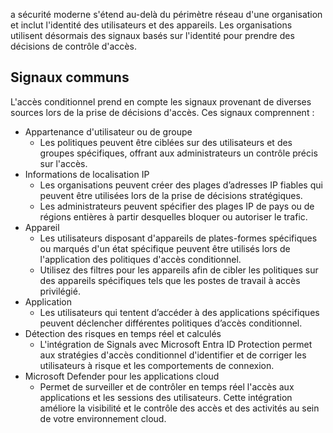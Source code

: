 a sécurité moderne s'étend au-delà du périmètre réseau d'une organisation et inclut l'identité des utilisateurs et des appareils. Les organisations utilisent désormais des signaux basés sur l'identité pour prendre des décisions de contrôle d'accès.

## Signaux communs
L'accès conditionnel prend en compte les signaux provenant de diverses sources lors de la prise de décisions d'accès.
Ces signaux comprennent :
- Appartenance d'utilisateur ou de groupe
    - Les politiques peuvent être ciblées sur des utilisateurs et des groupes spécifiques, offrant aux administrateurs un contrôle précis sur l'accès.
- Informations de localisation IP
    - Les organisations peuvent créer des plages d’adresses IP fiables qui peuvent être utilisées lors de la prise de décisions stratégiques.
    - Les administrateurs peuvent spécifier des plages IP de pays ou de régions entières à partir desquelles bloquer ou autoriser le trafic.
- Appareil
    - Les utilisateurs disposant d'appareils de plates-formes spécifiques ou marqués d'un état spécifique peuvent être utilisés lors de l'application des politiques d'accès conditionnel.
    - Utilisez des filtres pour les appareils afin de cibler les politiques sur des appareils spécifiques tels que les postes de travail à accès privilégié.
- Application
    - Les utilisateurs qui tentent d’accéder à des applications spécifiques peuvent déclencher différentes politiques d’accès conditionnel.
- Détection des risques en temps réel et calculés
    - L'intégration de Signals avec Microsoft Entra ID Protection permet aux stratégies d'accès conditionnel d'identifier et de corriger les utilisateurs à risque et les comportements de connexion.
- Microsoft Defender pour les applications cloud
    - Permet de surveiller et de contrôler en temps réel l'accès aux applications et les sessions des utilisateurs. Cette intégration améliore la visibilité et le contrôle des accès et des activités au sein de votre environnement cloud.